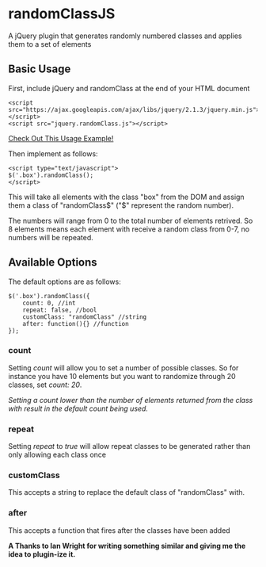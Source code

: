 # randomClassJS
A jQuery plugin that generates randomly numbered classes and applies them to a set of elements

## Basic Usage
First, include jQuery and randomClass at the end of your HTML document
```
<script src="https://ajax.googleapis.com/ajax/libs/jquery/2.1.3/jquery.min.js"></script>
<script src="jquery.randomClass.js"></script>
```

[Check Out This Usage Example!](http://cjthedizzy.github.io/randomClass_ex/)

Then implement as follows:
```
<script type="text/javascript">
$('.box').randomClass();
</script>
```
This will take all elements with the class "box" from the DOM and assign them a class of "randomClass$" ("$" represent the random number). 

The numbers will range from 0 to the total number of elements retrived. So 8 elements means each element with receive a random class from 0-7, no numbers will be repeated.

## Available Options
The default options are as follows:
```
$('.box').randomClass({
	count: 0, //int
	repeat: false, //bool
	customClass: "randomClass" //string
	after: function(){} //function
});
```

### count
Setting *count* will allow you to set a number of possible classes. So for instance you have 10 elements but you want to randomize through 20 classes, set *count: 20*. 

*Setting a count lower than the number of elements returned from the class with result in the default count being used.*

### repeat
Setting *repeat* to *true* will allow repeat classes to be generated rather than only allowing each class once

### customClass
This accepts a string to replace the default class of "randomClass" with.

### after
This accepts a function that fires after the classes have been added



**A Thanks to Ian Wright for writing something similar and giving me the idea to plugin-ize it.**